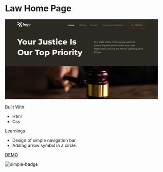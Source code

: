 # Law Home Page

![Screenshot](./image/3.png)

Built With
- Html
- Css

Learnings
- Design of simple navigation bar.
- Adding arrow symbol in a circle.

[DEMO](https://gnw-law-home-page.netlify.app/)

![simple-badge](https://img.shields.io/badge/HTML-CSS-blue)